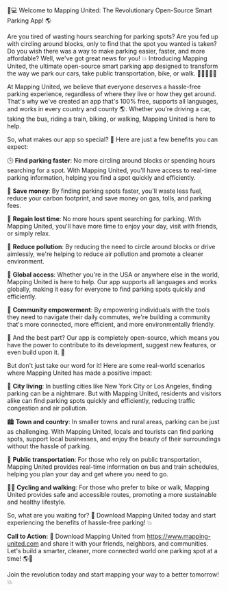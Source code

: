 🚗💻 Welcome to Mapping United: The Revolutionary Open-Source Smart Parking App! 🌎

Are you tired of wasting hours searching for parking spots? Are you fed up with circling around blocks, only to find that the spot you wanted is taken? Do you wish there was a way to make parking easier, faster, and more affordable? Well, we've got great news for you! 💥 Introducing Mapping United, the ultimate open-source smart parking app designed to transform the way we park our cars, take public transportation, bike, or walk. 🚴‍♀️🚌🏃‍♂️

At Mapping United, we believe that everyone deserves a hassle-free parking experience, regardless of where they live or how they get around. That's why we've created an app that's 100% free, supports all languages, and works in every country and county 🌎. Whether you're driving a car, taking the bus, riding a train, biking, or walking, Mapping United is here to help.

So, what makes our app so special? 🤔 Here are just a few benefits you can expect:

🕒 **Find parking faster**: No more circling around blocks or spending hours searching for a spot. With Mapping United, you'll have access to real-time parking information, helping you find a spot quickly and efficiently.

💸 **Save money**: By finding parking spots faster, you'll waste less fuel, reduce your carbon footprint, and save money on gas, tolls, and parking fees.

🌟 **Regain lost time**: No more hours spent searching for parking. With Mapping United, you'll have more time to enjoy your day, visit with friends, or simply relax.

💚 **Reduce pollution**: By reducing the need to circle around blocks or drive aimlessly, we're helping to reduce air pollution and promote a cleaner environment.

🌈 **Global access**: Whether you're in the USA or anywhere else in the world, Mapping United is here to help. Our app supports all languages and works globally, making it easy for everyone to find parking spots quickly and efficiently.

💪 **Community empowerment**: By empowering individuals with the tools they need to navigate their daily commutes, we're building a community that's more connected, more efficient, and more environmentally friendly.

🎉 And the best part? Our app is completely open-source, which means you have the power to contribute to its development, suggest new features, or even build upon it. 🚀

But don't just take our word for it! Here are some real-world scenarios where Mapping United has made a positive impact:

🌊 **City living**: In bustling cities like New York City or Los Angeles, finding parking can be a nightmare. But with Mapping United, residents and visitors alike can find parking spots quickly and efficiently, reducing traffic congestion and air pollution.

🏙️ **Town and country**: In smaller towns and rural areas, parking can be just as challenging. With Mapping United, locals and tourists can find parking spots, support local businesses, and enjoy the beauty of their surroundings without the hassle of parking.

🚂 **Public transportation**: For those who rely on public transportation, Mapping United provides real-time information on bus and train schedules, helping you plan your day and get where you need to go.

🚴‍♂️ **Cycling and walking**: For those who prefer to bike or walk, Mapping United provides safe and accessible routes, promoting a more sustainable and healthy lifestyle.

So, what are you waiting for? 🤔 Download Mapping United today and start experiencing the benefits of hassle-free parking! 💥

**Call to Action:** 📲 Download Mapping United from https://www.mapping-united.com and share it with your friends, neighbors, and communities. Let's build a smarter, cleaner, more connected world one parking spot at a time! 🌎💪

Join the revolution today and start mapping your way to a better tomorrow! 💥